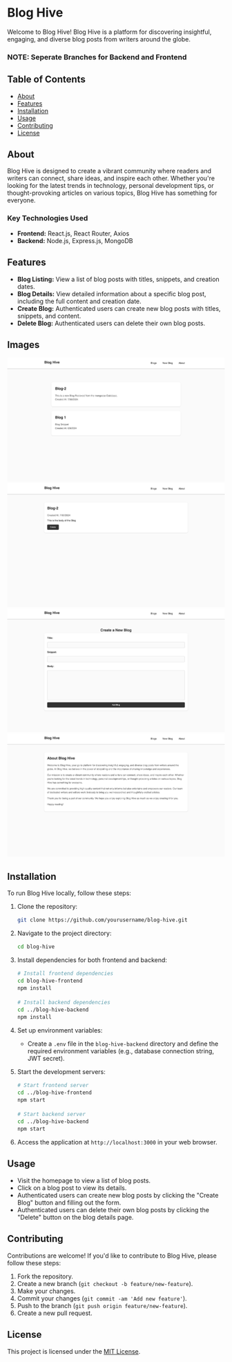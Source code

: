 # Blog Hive

Welcome to Blog Hive! Blog Hive is a platform for discovering insightful, engaging, and diverse blog posts from writers around the globe.
### NOTE: Seperate Branches for Backend and Frontend


## Table of Contents

- [About](#about)
- [Features](#features)
- [Installation](#installation)
- [Usage](#usage)
- [Contributing](#contributing)
- [License](#license)

## About

Blog Hive is designed to create a vibrant community where readers and writers can connect, share ideas, and inspire each other. Whether you're looking for the latest trends in technology, personal development tips, or thought-provoking articles on various topics, Blog Hive has something for everyone.

### Key Technologies Used

- **Frontend:** React.js, React Router, Axios
- **Backend:** Node.js, Express.js, MongoDB

## Features

- **Blog Listing:** View a list of blog posts with titles, snippets, and creation dates.
- **Blog Details:** View detailed information about a specific blog post, including the full content and creation date.
- **Create Blog:** Authenticated users can create new blog posts with titles, snippets, and content.
- **Delete Blog:** Authenticated users can delete their own blog posts.
## Images

![Home](blog-Hive-Images/Home.png)
![Single Blog](blog-Hive-Images/single-blog.png)
![New Blog](blog-Hive-Images/new-blog.png)
![About](blog-Hive-Images/About.png)

## Installation

To run Blog Hive locally, follow these steps:

1. Clone the repository:
   ```bash
   git clone https://github.com/yourusername/blog-hive.git
   ```

2. Navigate to the project directory:
   ```bash
   cd blog-hive
   ```

3. Install dependencies for both frontend and backend:
   ```bash
   # Install frontend dependencies
   cd blog-hive-frontend
   npm install
   
   # Install backend dependencies
   cd ../blog-hive-backend
   npm install
   ```

4. Set up environment variables:
   - Create a `.env` file in the `blog-hive-backend` directory and define the required environment variables (e.g., database connection string, JWT secret).

5. Start the development servers:
   ```bash
   # Start frontend server
   cd ../blog-hive-frontend
   npm start

   # Start backend server
   cd ../blog-hive-backend
   npm start
   ```

6. Access the application at `http://localhost:3000` in your web browser.

## Usage

- Visit the homepage to view a list of blog posts.
- Click on a blog post to view its details.
- Authenticated users can create new blog posts by clicking the "Create Blog" button and filling out the form.
- Authenticated users can delete their own blog posts by clicking the "Delete" button on the blog details page.

## Contributing

Contributions are welcome! If you'd like to contribute to Blog Hive, please follow these steps:

1. Fork the repository.
2. Create a new branch (`git checkout -b feature/new-feature`).
3. Make your changes.
4. Commit your changes (`git commit -am 'Add new feature'`).
5. Push to the branch (`git push origin feature/new-feature`).
6. Create a new pull request.

## License

This project is licensed under the [MIT License](LICENSE).
